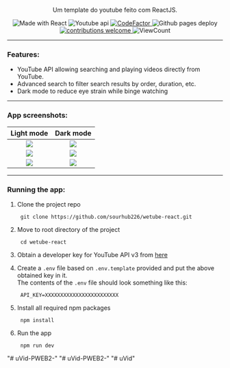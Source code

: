 <p align="center"> Um template do youtube feito com ReactJS.</p>

<!-- Badges -->
<p align="center">
        <img src="https://img.shields.io/badge/React-20232A?style=flat&logo=react&logoColor=61DAFB" alt="Made with React">
        <img src="https://img.shields.io/static/v1?label=Youtube%20API&message=v3&color=white&labelColor=ff0000&logo=youtube" alt="Youtube api">      
        <a href="https://www.codefactor.io/repository/github/sourhub226/wetube-react">
                <img src="https://www.codefactor.io/repository/github/sourhub226/wetube-react/badge" alt="CodeFactor">
        </a>
        <img src="https://github.com/sourhub226/wetube-react/actions/workflows/main.yml/badge.svg" alt="Github pages deploy">
        <a href="https://github.com/sourhub226/wetube-react/issues">
                <img src="https://img.shields.io/badge/contributions-welcome-brightgreen.svg?style=flat" alt="contributions welcome">
        </a>
        <img src="https://views.whatilearened.today/views/github/sourhub226/todo-list-react.svg" alt="ViewCount">
</p>

---

### Features:
- YouTube API allowing searching and playing videos directly from YouTube.
- Advanced search to filter search results by order, duration, etc.
- Dark mode to reduce eye strain while binge watching

---

### App screenshots:
Light mode                                        |Dark mode
:------------------------------------------------:|:-----------------------------------------------:
![](screenshots/advanced-search-light-min.png)    |![](screenshots/advanced-search-dark-min.png)
![](screenshots/homepage-light-min.png)           |![](screenshots/homepage-dark-min.png)
![](screenshots/watch-area-light-min.png)         |![](screenshots/watch-area-dark-min.png)

---

### Running the app: 
1. Clone the project repo

        git clone https://github.com/sourhub226/wetube-react.git
 
2. Move to root directory of the project 

        cd wetube-react
     
3. Obtain a developer key for YouTube API v3 from [here](https://developers.google.com/youtube/registering_an_application)
4. Create a `.env` file based on `.env.template` provided and put the above obtained key in it. <br>The contents of the `.env` file should look something like this:

        API_KEY=XXXXXXXXXXXXXXXXXXXXXXXX
        
5. Install all required npm packages

        npm install
    
6. Run the app

        npm run dev
"# uVid-PWEB2-" 
"# uVid-PWEB2-" 
"# uVid" 
